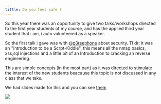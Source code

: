 ```yaml
---
tittle: Do you feel safe ?
---
```

So this year there was an opportunity to give two talks/workshops directed to the first year students of my course, and has the applied third year student that i am, i auto volunteered as a speaker.

So the first talk i gave was with [@p3rsephone](http://github.com/p3rsephone) about security. Tl dr; it was an "Introduction to be a Scrpt-Kiddie", this means all the nmap basics, xss,sql injections and a little bit of an Introduction to cracking an reverse engineering.

This are simple concepts (in the most part) as it was directed to stimulate the interest  of the new students beacause this topic is not discussed in any class that we take.

We had slides made for this and you can see [them ](https://github.com/p3rsephone/SecurityTalk)

![](http://i.imgur.com/iVHfwLc.gif)
